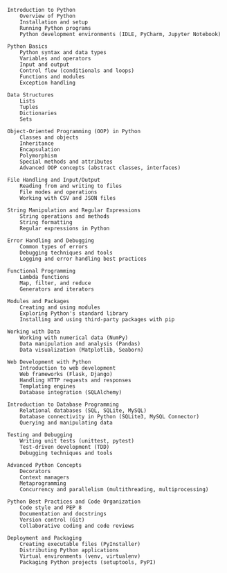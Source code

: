     Introduction to Python
        Overview of Python
        Installation and setup
        Running Python programs
        Python development environments (IDLE, PyCharm, Jupyter Notebook)

    Python Basics
        Python syntax and data types
        Variables and operators
        Input and output
        Control flow (conditionals and loops)
        Functions and modules
        Exception handling

    Data Structures
        Lists
        Tuples
        Dictionaries
        Sets

    Object-Oriented Programming (OOP) in Python
        Classes and objects
        Inheritance
        Encapsulation
        Polymorphism
        Special methods and attributes
        Advanced OOP concepts (abstract classes, interfaces)

    File Handling and Input/Output
        Reading from and writing to files
        File modes and operations
        Working with CSV and JSON files

    String Manipulation and Regular Expressions
        String operations and methods
        String formatting
        Regular expressions in Python

    Error Handling and Debugging
        Common types of errors
        Debugging techniques and tools
        Logging and error handling best practices

    Functional Programming
        Lambda functions
        Map, filter, and reduce
        Generators and iterators

    Modules and Packages
        Creating and using modules
        Exploring Python's standard library
        Installing and using third-party packages with pip

    Working with Data
        Working with numerical data (NumPy)
        Data manipulation and analysis (Pandas)
        Data visualization (Matplotlib, Seaborn)

    Web Development with Python
        Introduction to web development
        Web frameworks (Flask, Django)
        Handling HTTP requests and responses
        Templating engines
        Database integration (SQLAlchemy)

    Introduction to Database Programming
        Relational databases (SQL, SQLite, MySQL)
        Database connectivity in Python (SQLite3, MySQL Connector)
        Querying and manipulating data

    Testing and Debugging
        Writing unit tests (unittest, pytest)
        Test-driven development (TDD)
        Debugging techniques and tools

    Advanced Python Concepts
        Decorators
        Context managers
        Metaprogramming
        Concurrency and parallelism (multithreading, multiprocessing)

    Python Best Practices and Code Organization
        Code style and PEP 8
        Documentation and docstrings
        Version control (Git)
        Collaborative coding and code reviews

    Deployment and Packaging
        Creating executable files (PyInstaller)
        Distributing Python applications
        Virtual environments (venv, virtualenv)
        Packaging Python projects (setuptools, PyPI)